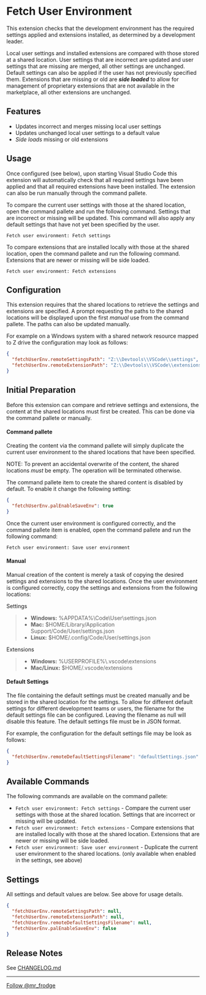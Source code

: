 # Fetch User Environment

This extension checks that the development environment has the required settings applied and extensions installed, as determined by a development leader.

Local user settings and installed extensions are compared with those stored at a shared location.  User settings that are incorrect are updated and user settings that are missing are merged, all other settings are unchanged.  Default settings can also be applied if the user has not previously specified them.  Extensions that are missing or old are __*side loaded*__ to allow for management of proprietary extensions that are not available in the marketplace, all other extensions are unchanged.

## Features

* Updates incorrect and merges missing local user settings
* Updates unchanged local user settings to a default value
* *Side loads* missing or old extensions

## Usage

Once configured (see below), upon starting Visual Studio Code this extension will automatically check that all required settings have been applied and that all required extensions have been installed.  The extension can also be run manually through the command pallete.

To compare the current user settings with those at the shared location, open the command pallete and run the following command.  Settings that are incorrect or missing will be updated.  This command will also apply any default settings that have not yet been specified by the user.

```
Fetch user environment: Fetch settings
```

To compare extensions that are installed locally with those at the shared location, open the command pallete and run the following command.  Extensions that are newer or missing will be side loaded.

```
Fetch user environment: Fetch extensions
```

## Configuration

This extension requires that the shared locations to retrieve the settings and extensions are specified.  A prompt requesting the paths to the shared locations will be displayed upon the first *manual* use from the command pallete.  The paths can also be updated manually.

For example on a Windows system with a shared network resource mapped to Z drive the configuration may look as follows:

```json
{
  "fetchUserEnv.remoteSettingsPath": "Z:\\Devtools\\VSCode\\settings",
  "fetchUserEnv.remoteExtensionPath": "Z:\\Devtools\\VSCode\\extensions"
}
```

## Initial Preparation

Before this extension can compare and retrieve settings and extensions, the content at the shared locations must first be created.  This can be done via the command pallete or manually.

#### Command pallete

Creating the content via the command pallete will simply duplicate the current user environment to the shared locations that have been specified.

NOTE: To prevent an accidental overwrite of the content, the shared locations _must_ be empty.  The operation will be terminated otherwise.

The command pallete item to create the shared content is disabled by default.  To enable it change the following setting:

```json
{
  "fetchUserEnv.palEnableSaveEnv": true
}
```

Once the current user environment is configured correctly, and the command pallete item is enabled, open the command pallete and run the following command:

```
Fetch user environment: Save user environment
```

#### Manual

Manual creation of the content is merely a task of copying the desired settings and extensions to the shared locations.  Once the user environment is configured correctly, copy the settings and extensions from the following locations:

Settings

> * __Windows:__ %APPDATA%\Code\User\settings.json
> * __Mac:__ $HOME/Library/Application Support/Code/User/settings.json
> * __Linux:__ $HOME/.config/Code/User/settings.json

Extensions

> * __Windows:__ %USERPROFILE%\\.vscode\extensions
> * __Mac/Linux:__ $HOME/.vscode/extensions

#### Default Settings

The file containing the default settings must be created manually and be stored in the shared location for the settings.  To allow for different default settings for different development teams or users, the filename for the default settings file can be configured.  Leaving the filename as null will disable this feature.  The default settings file must be in JSON format.

For example, the configuration for the default settings file may be look as follows:

```json
{
  "fetchUserEnv.remoteDefaultSettingsFilename": "defaultSettings.json"
}
```

## Available Commands

The following commands are available on the command pallete:

* `Fetch user environment: Fetch settings` - Compare the current user settings with those at the shared location.  Settings that are incorrect or missing will be updated.
* `Fetch user environment: Fetch extensions` - Compare extensions that are installed locally with those at the shared location.  Extensions that are newer or missing will be side loaded.
* `Fetch user environment: Save user environment` - Duplicate the current user environment to the shared locations. (only available when enabled in the settings, see above)

## Settings

All settings and default values are below.  See above for usage details.

```json
{
  "fetchUserEnv.remoteSettingsPath": null,
  "fetchUserEnv.remoteExtensionPath": null,
  "fetchUserEnv.remoteDefaultSettingsFilename": null,
  "fetchUserEnv.palEnableSaveEnv": false
}
```

## Release Notes

See [CHANGELOG.md](CHANGELOG.md)

---
<a href="https://twitter.com/mr_frodge" class="twitter-follow-button" data-show-count="false">Follow @mr_frodge</a><script async src="//platform.twitter.com/widgets.js" charset="utf-8"></script>
